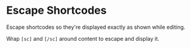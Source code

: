 # Escape Shortcodes

Escape shortcodes so they're displayed exactly as shown while editing.

Wrap `[sc]` and `[/sc]` around content to escape and display it.
